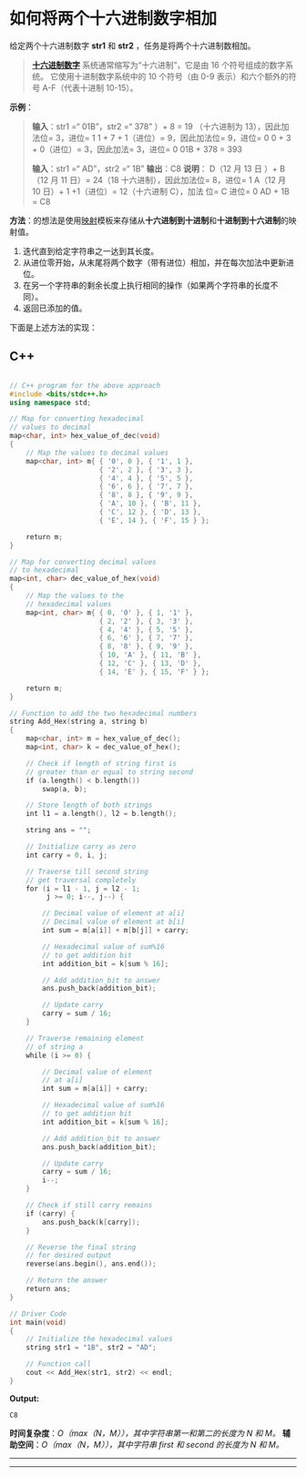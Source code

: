 # 如何将两个十六进制数字相加

给定两个十六进制数字 **str1** 和 **str2** ，任务是将两个十六进制数相加。

> **[十六进制数字](https://www.geeksforgeeks.org/arithmetic-operations-of-hexadecimal-numbers/)** 系统通常缩写为“十六进制”，它是由 16 个符号组成的数字系统。 它使用十进制数字系统中的 10 个符号（由 0-9 表示）和六个额外的符号 A-F（代表十进制 10-15）。

**示例**：

> **输入**：str1 =“ 01B”，str2 =“ 378” ）+ 8 = 19 （十六进制为 13），因此加法位= 3，进位= 1
> 1 + 7 + 1（进位）= 9，因此加法位= 9，进位= 0
> 0 + 3 + 0（进位）= 3，因此加法= 3，进位= 0
> 01B + 378 = 393
> 
> **输入**：str1 =“ AD”，str2 =“ 1B”
> **输出**：C8
> **说明**：
> D（12 月 13 日 ）+ B（12 月 11 日）= 24（18 十六进制），因此加法位= 8，进位= 1
> A（12 月 10 日）+ 1 +1（进位）= 12（十六进制 C），加法 位= C 进位= 0
> AD + 1B = C8

**方法**：的想法是使用[映射](http://www.geeksforgeeks.org/map-associative-containers-the-c-standard-template-library-stl/)模板来存储从**十六进制到十进制**和**十进制到十六进制**的映射值。

1.  迭代直到给定字符串之一达到其长度。
2.  从进位零开始，从末尾将两个数字（带有进位）相加，并在每次加法中更新进位。
3.  在另一个字符串的剩余长度上执行相同的操作（如果两个字符串的长度不同）。
4.  返回已添加的值。

下面是上述方法的实现：

## C++

```cpp

// C++ program for the above approach 
#include <bits/stdc++.h> 
using namespace std; 

// Map for converting hexadecimal 
// values to decimal 
map<char, int> hex_value_of_dec(void) 
{ 
    // Map the values to decimal values 
    map<char, int> m{ { '0', 0 }, { '1', 1 },  
                      { '2', 2 }, { '3', 3 },  
                      { '4', 4 }, { '5', 5 },  
                      { '6', 6 }, { '7', 7 },  
                      { '8', 8 }, { '9', 9 },  
                      { 'A', 10 }, { 'B', 11 },  
                      { 'C', 12 }, { 'D', 13 },  
                      { 'E', 14 }, { 'F', 15 } }; 

    return m; 
} 

// Map for converting decimal values 
// to hexadecimal 
map<int, char> dec_value_of_hex(void) 
{ 
    // Map the values to the 
    // hexadecimal values 
    map<int, char> m{ { 0, '0' }, { 1, '1' },  
                      { 2, '2' }, { 3, '3' },  
                      { 4, '4' }, { 5, '5' },  
                      { 6, '6' }, { 7, '7' },  
                      { 8, '8' }, { 9, '9' },  
                      { 10, 'A' }, { 11, 'B' },  
                      { 12, 'C' }, { 13, 'D' },  
                      { 14, 'E' }, { 15, 'F' } }; 

    return m; 
} 

// Function to add the two hexadecimal numbers 
string Add_Hex(string a, string b) 
{ 
    map<char, int> m = hex_value_of_dec(); 
    map<int, char> k = dec_value_of_hex(); 

    // Check if length of string first is 
    // greater than or equal to string second 
    if (a.length() < b.length()) 
        swap(a, b); 

    // Store length of both strings 
    int l1 = a.length(), l2 = b.length(); 

    string ans = ""; 

    // Initialize carry as zero 
    int carry = 0, i, j; 

    // Traverse till second string 
    // get traversal completely 
    for (i = l1 - 1, j = l2 - 1; 
         j >= 0; i--, j--) { 

        // Decimal value of element at a[i] 
        // Decimal value of element at b[i] 
        int sum = m[a[i]] + m[b[j]] + carry; 

        // Hexadecimal value of sum%16 
        // to get addition bit 
        int addition_bit = k[sum % 16]; 

        // Add addition_bit to answer 
        ans.push_back(addition_bit); 

        // Update carry 
        carry = sum / 16; 
    } 

    // Traverse remaining element 
    // of string a 
    while (i >= 0) { 

        // Decimal value of element 
        // at a[i] 
        int sum = m[a[i]] + carry; 

        // Hexadecimal value of sum%16 
        // to get addition bit 
        int addition_bit = k[sum % 16]; 

        // Add addition_bit to answer 
        ans.push_back(addition_bit); 

        // Update carry 
        carry = sum / 16; 
        i--; 
    } 

    // Check if still carry remains 
    if (carry) { 
        ans.push_back(k[carry]); 
    } 

    // Reverse the final string 
    // for desired output 
    reverse(ans.begin(), ans.end()); 

    // Return the answer 
    return ans; 
} 

// Driver Code 
int main(void) 
{ 
    // Initialize the hexadecimal values 
    string str1 = "1B", str2 = "AD"; 

    // Function call 
    cout << Add_Hex(str1, str2) << endl; 
} 

```

**Output:**

```
C8

```

**时间复杂度**：*O（max（N，M）），其中字符串第一和第二的长度为 N 和 M。*
**辅助空间**：*O（max（N，M）），其中字符串 first 和 second 的长度为 N 和 M。*



* * *

* * *



